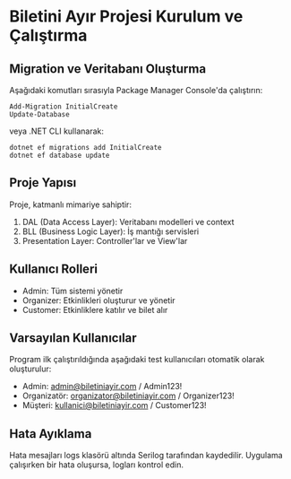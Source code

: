 # Biletini Ayır Projesi Kurulum ve Çalıştırma

## Migration ve Veritabanı Oluşturma

Aşağıdaki komutları sırasıyla Package Manager Console'da çalıştırın:

```
Add-Migration InitialCreate
Update-Database
```

veya .NET CLI kullanarak:

```
dotnet ef migrations add InitialCreate
dotnet ef database update
```

## Proje Yapısı

Proje, katmanlı mimariye sahiptir:

1. DAL (Data Access Layer): Veritabanı modelleri ve context
2. BLL (Business Logic Layer): İş mantığı servisleri
3. Presentation Layer: Controller'lar ve View'lar

## Kullanıcı Rolleri

- Admin: Tüm sistemi yönetir
- Organizer: Etkinlikleri oluşturur ve yönetir
- Customer: Etkinliklere katılır ve bilet alır

## Varsayılan Kullanıcılar

Program ilk çalıştırıldığında aşağıdaki test kullanıcıları otomatik olarak oluşturulur:

- Admin: admin@biletiniayir.com / Admin123!
- Organizatör: organizator@biletiniayir.com / Organizer123!
- Müşteri: kullanici@biletiniayir.com / Customer123!

## Hata Ayıklama

Hata mesajları logs klasörü altında Serilog tarafından kaydedilir. Uygulama çalışırken bir hata oluşursa, logları kontrol edin.
